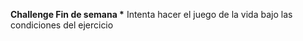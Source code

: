 **Challenge Fin de semana \***
Intenta hacer el juego de la vida bajo las condiciones del ejercicio
